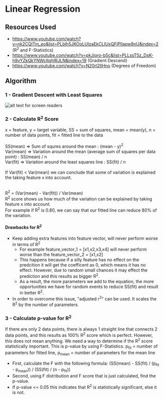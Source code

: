# Linear Regression
## Resources Used
* https://www.youtube.com/watch?v=nk2CQITm_eo&list=PLblh5JKOoLUIzaEkCLIUxQFjPIlapw8nU&index=2 (R<sup>2</sup> and F-Statistics)
* https://www.youtube.com/watch?v=pkJjoro-b5c&list=PLLssT5z_DsK-h9vYZkQkYNWcItqhlRJLN&index=19 (Gradient Descend) 
* https://www.youtube.com/watch?v=N20rl2llHno (Degrees of Freedom)
## Algorithm
### 1 - Gradient Descent with Least Squares
![alt text for screen readers](https://github.com/omerkolcak/Machine-Learning-Algorithms-from-Scratch/tree/main/Regression/1%20-%20Linear%20Regression/images/gradient-descend.png "Gradient Descend")
### 2 - Calculate R<sup>2</sup> Score
x = feature, y = target variable, SS = sum of squares, mean = mean(y), n = number of data points, fit = fitted line to the data </br> </br>
SS(mean) => Sum of squres around the mean : (mean - y)<sup>2</sup> </br>
Var(mean) => Variation around the mean (average sum of squares per data point) : SS(mean) / n </br>
Var(fit) => Variation around the least squares line : SS(fit) / n </br> </br>
If Var(fit) < Var(mean) we can conclude that some of variation is explained the taking feature x into account. </br> </br>

R<sup>2</sup> = (Var(mean) - Var(fit)) / Var(mean) </br>
R<sup>2</sup> score shows us how much of the variation can be explained by taking feature x into account. </br> 
For example if R<sup>2</sup> is 0.80, we can say that our fitted line can reduce 80% of the variation.
#### Drawbacks for R<sup>2<sup>
  * Keep adding extra features into feature vector, will never perform worse in terms of R<sup>2</sup>
    * For example feature_vector_1 = [x1,x2,x3,x4] will never perform worse than the feature_vector_2 = [x1,x2]
    * This happens because if a silly feature has no effect on the predcition it will get the coefficent as 0, which means it has no effect. However, due to random small chances it may effect the prediction and this results as bigger R<sup>2</sup>.
    * As a result, the more parameters we add to the equation, the more opportunities we have for random events to reduce SS(fit) and result in better R<sup>2</sup>.
  * In order to overcome this issue, "adjusted r<sup>2</sup>" can be used. It scales the R<sup>2</sup> by the number of parameters.
### 3 - Calculate p-value for R<sup>2<sup>
If there are only 2 data points, there is always 1 straight line that connects 2 data points, and this results as 100% R<sup>2</sup> score which is perfect. However, this does not mean anything. We need a way to determine if the R<sup>2</sup> score statistically important. This is p-value by using F-Statistics. 
p<sub>fit</sub> = number of parameters for fitted line, p<sub>mean</sub> = number of parameters for the mean line
* First, calculate the F with the following formula: (SS(mean) - SS(fit) / (p<sub>fit</sub> - p<sub>mean</sub>)) / (SS(fit) / (n - p<sub>fit</sub>))
* Second, using F distribution and F score that is just calculated, find the p-value.
* If p-value <= 0.05 this indicates that R<sup>2</sup> is statistically significant, else it is not.
